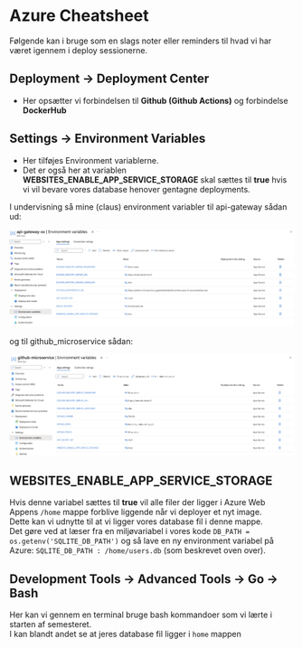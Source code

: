 # Azure Cheatsheet
Følgende kan i bruge som en slags noter eller reminders til hvad vi har været igennem i deploy sessionerne.

## Deployment -> Deployment Center
* Her opsætter vi forbindelsen til **Github (Github Actions)** og forbindelse **DockerHub**

## Settings -> Environment Variables
* Her tilføjes Environment variablerne. 
* Det er også her at variablen **WEBSITES_ENABLE_APP_SERVICE_STORAGE** skal sættes til **true** hvis vi vil bevare vores database henover gentagne deployments.

I undervisning så mine (claus) environment variabler til api-gateway sådan ud:

![](../_static/img/env.png)

og til github_microservice sådan:

![](../_static/img/env2.png)

## WEBSITES_ENABLE_APP_SERVICE_STORAGE
Hvis denne variabel sættes til **true** vil alle filer der ligger i Azure Web Appens `/home` mappe forblive liggende når vi deployer et nyt image.    
Dette kan vi udnytte til at vi ligger vores database fil i denne mappe.    
Det gøre ved at læser fra en miljøvariabel i vores kode `DB_PATH = os.getenv('SQLITE_DB_PATH')` og så lave en ny environment variabel på Azure: `SQLITE_DB_PATH : /home/users.db` (som beskrevet oven over). 


## Development Tools -> Advanced Tools -> Go -> Bash
Her kan vi gennem en terminal bruge bash kommandoer som vi lærte i starten af semesteret.    
I kan blandt andet se at jeres database fil ligger i `home` mappen
